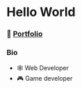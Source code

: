 # Hello World

### 💼 [Portfolio](https://masumahmed.github.io)

### Bio

- 🕸 Web Developer
- 🎮 Game developer
